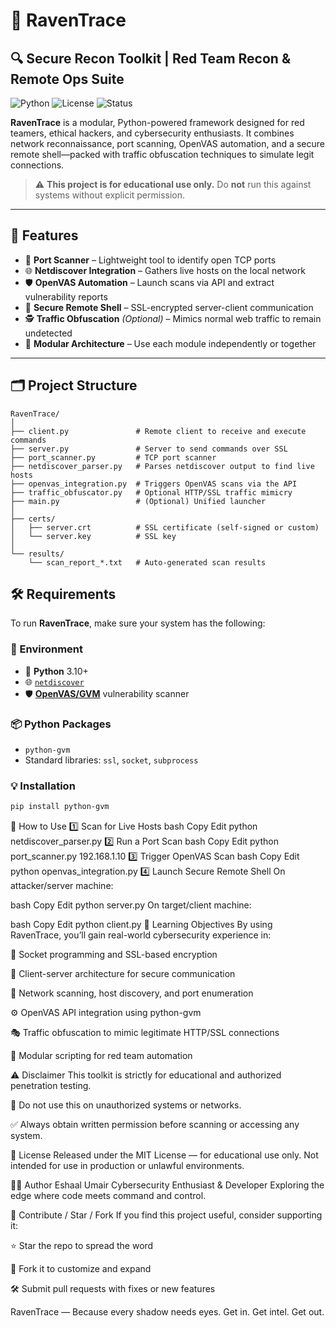 # 🦅 RavenTrace  
## 🔍 Secure Recon Toolkit | Red Team Recon & Remote Ops Suite

![Python](https://img.shields.io/badge/Python-3.10%2B-blue.svg)
![License](https://img.shields.io/badge/license-Educational%20Use%20Only-red)
![Status](https://img.shields.io/badge/status-Work%20in%20Progress-yellow)

**RavenTrace** is a modular, Python-powered framework designed for red teamers, ethical hackers, and cybersecurity enthusiasts. It combines network reconnaissance, port scanning, OpenVAS automation, and a secure remote shell—packed with traffic obfuscation techniques to simulate legit connections.

> ⚠️ **This project is for educational use only.** Do **not** run this against systems without explicit permission.

---

## 🚀 Features

- 🔎 **Port Scanner** – Lightweight tool to identify open TCP ports  
- 🌐 **Netdiscover Integration** – Gathers live hosts on the local network  
- 🛡️ **OpenVAS Automation** – Launch scans via API and extract vulnerability reports  
- 🔐 **Secure Remote Shell** – SSL-encrypted server-client communication  
- 🕵️ **Traffic Obfuscation** *(Optional)* – Mimics normal web traffic to remain undetected  
- 🧩 **Modular Architecture** – Use each module independently or together  

---

## 🗂️ Project Structure

```text
RavenTrace/
│
├── client.py               # Remote client to receive and execute commands
├── server.py               # Server to send commands over SSL
├── port_scanner.py         # TCP port scanner
├── netdiscover_parser.py   # Parses netdiscover output to find live hosts
├── openvas_integration.py  # Triggers OpenVAS scans via the API
├── traffic_obfuscator.py   # Optional HTTP/SSL traffic mimicry
├── main.py                 # (Optional) Unified launcher
│
├── certs/
│   ├── server.crt          # SSL certificate (self-signed or custom)
│   └── server.key          # SSL key
│
└── results/
    └── scan_report_*.txt   # Auto-generated scan results
```
## 🛠️ Requirements

To run **RavenTrace**, make sure your system has the following:

### 🔧 Environment
- 🐍 **Python** 3.10+
- 🌐 [`netdiscover`](https://github.com/netdiscover-scanner/netdiscover)
- 🛡️ [**OpenVAS/GVM**](https://www.greenbone.net/en/) vulnerability scanner

### 📦 Python Packages
- `python-gvm`
- Standard libraries: `ssl`, `socket`, `subprocess`

### 💡 Installation

```bash
pip install python-gvm
```

🧪 How to Use
1️⃣ Scan for Live Hosts
bash
Copy
Edit
python netdiscover_parser.py
2️⃣ Run a Port Scan
bash
Copy
Edit
python port_scanner.py 192.168.1.10
3️⃣ Trigger OpenVAS Scan
bash
Copy
Edit
python openvas_integration.py
4️⃣ Launch Secure Remote Shell
On attacker/server machine:

bash
Copy
Edit
python server.py
On target/client machine:

bash
Copy
Edit
python client.py
🧠 Learning Objectives
By using RavenTrace, you’ll gain real-world cybersecurity experience in:

🔌 Socket programming and SSL-based encryption

🔗 Client-server architecture for secure communication

📡 Network scanning, host discovery, and port enumeration

⚙️ OpenVAS API integration using python-gvm

🎭 Traffic obfuscation to mimic legitimate HTTP/SSL connections

🧩 Modular scripting for red team automation

⚠️ Disclaimer
This toolkit is strictly for educational and authorized penetration testing.

🚫 Do not use this on unauthorized systems or networks.

✅ Always obtain written permission before scanning or accessing any system.

📜 License
Released under the MIT License — for educational use only.
Not intended for use in production or unlawful environments.

👩‍💻 Author
Eshaal Umair
Cybersecurity Enthusiast & Developer
Exploring the edge where code meets command and control.


🌟 Contribute / Star / Fork
If you find this project useful, consider supporting it:

⭐ Star the repo to spread the word

🍴 Fork it to customize and expand

🛠 Submit pull requests with fixes or new features

RavenTrace — Because every shadow needs eyes.
Get in. Get intel. Get out.
